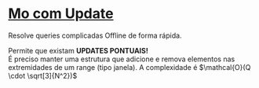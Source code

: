 # [Mo com Update](mo_update.cpp)

Resolve queries complicadas Offline de forma rápida.   

Permite que existam **UPDATES PONTUAIS!**  
É preciso manter uma estrutura que adicione e remova elementos nas extremidades de um range (tipo janela). A complexidade é $\mathcal{O}(Q \cdot \sqrt[3]{N^2})$
